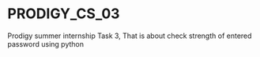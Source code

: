 # PRODIGY_CS_03
Prodigy summer internship Task 3, That is about check strength of entered password using python
